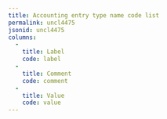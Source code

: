 ```yaml
---
title: Accounting entry type name code list
permalink: uncl4475
jsonid: uncl4475
columns:
  - 
    title: Label
    code: label
  - 
    title: Comment
    code: comment
  - 
    title: Value
    code: value
---
```

